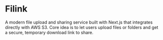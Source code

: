# Filink
A modern file upload and sharing service built with Next.js that integrates directly with AWS S3.  Core idea is to let users upload files or folders and get a secure, temporary download link to share.
